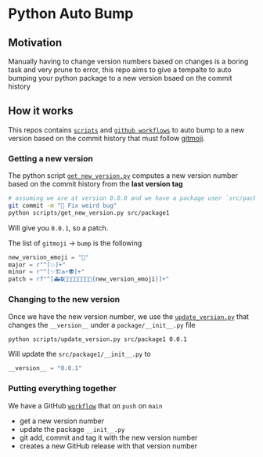 # Python Auto Bump

## Motivation

Manually having to change version numbers based on changes is a boring task and very prune to error, this repo aims to give a tempalte to auto bumping your python package to a new version bsaed on the commit history

## How it works

This repos contains [`scripts`](./scripts/) and [`github workflows`](/.github/workflows/) to auto bump to a new version based on the commit history that must follow [gitmoji](https://gitmoji.dev/).

### Getting a new version

The python script [`get_new_version.py`](./scripts/get_new_version.py) computes a new version number based on the commit history from the **last version tag**

```bash
# assuming we are at version 0.0.0 and we have a package user `src/package1`
git commit -m "🐛 Fix weird bug"
python scripts/get_new_version.py src/package1
```

Will give you `0.0.1`, so a patch.

The list of `gitmoji` -> `bump` is the following

```python
new_version_emoji = "🔖"
major = r"^[💥]+"
minor = r"^[✨🏗️♻️⚡️👽️]+"
patch = rf"^[🚑️🔒️🐛🥅🔐📌🔧🌐💬📝{new_version_emoji}]+"
```

### Changing to the new version

Once we have the new version number, we use the [`update_version.py`](./scripts/update_version.py) that changes the `__version__` under a `package/__init__.py` file

```bash
python scripts/update_version.py src/package1 0.0.1
```

Will update the `src/package1/__init__.py` to

```python
__version__ = "0.0.1"
```

### Putting everything together

We have a GitHub [`workflow`](./.github/workflows/version_bump.yml) that on `push` on `main`

- get a new version number
- update the package `__init__.py`
- git add, commit and tag it with the new version number
- creates a new GitHub release with that version number
